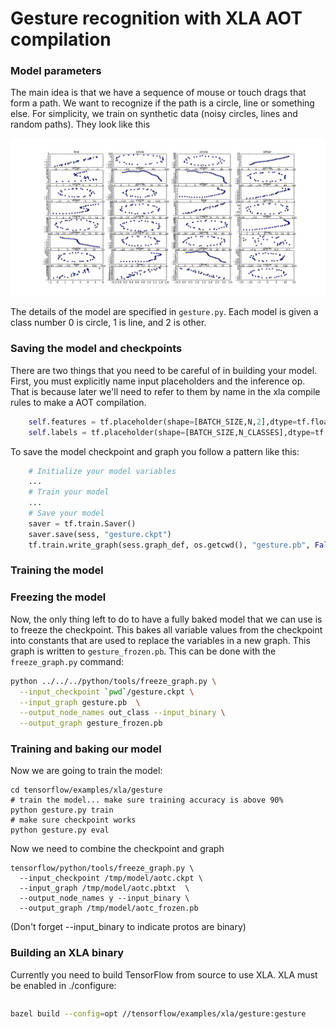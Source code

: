# Gesture recognition with XLA AOT compilation

### Model parameters

The main idea is that we have a sequence of mouse or touch drags that form a path. We want to recognize if the path is a circle, line or something else. For simplicity, we train on synthetic data (noisy circles, lines and random paths). They look like this

![Images of example paths](examples.png)

The details of the model are specified in `gesture.py`. Each model is given a class number 0 is circle, 1 is line, and 2 is other. 

### Saving the model and checkpoints

There are two things that you need to be careful of in building your model. First, you must explicitly name input placeholders and the inference op.
That is because later we'll need to refer to them by name in the xla compile rules to make a AOT compilation.
```python
    self.features = tf.placeholder(shape=[BATCH_SIZE,N,2],dtype=tf.float32,name="features")
    self.labels = tf.placeholder(shape=[BATCH_SIZE,N_CLASSES],dtype=tf.float32,name="labels")
```
To save the model checkpoint and graph you follow a pattern like this:
```python
    # Initialize your model variables
    ...
    # Train your model
    ...
    # Save your model
    saver = tf.train.Saver()
    saver.save(sess, "gesture.ckpt")
    tf.train.write_graph(sess.graph_def, os.getcwd(), "gesture.pb", False)
```

### Training the model

### Freezing the model

Now, the only thing left to do to have a fully baked model that we can use is to freeze the checkpoint. This bakes all variable values from the checkpoint into constants that are used to replace the variables in a new graph. This graph is written to `gesture_frozen.pb`. This can be done with the
`freeze_graph.py` command:

```sh
python ../../../python/tools/freeze_graph.py \
  --input_checkpoint `pwd`/gesture.ckpt \
  --input_graph gesture.pb  \
  --output_node_names out_class --input_binary \
  --output_graph gesture_frozen.pb
```

### Training and baking our model

Now we are going to train the model:
```
cd tensorflow/examples/xla/gesture
# train the model... make sure training accuracy is above 90%
python gesture.py train
# make sure checkpoint works
python gesture.py eval         
```
Now we need to combine the checkpoint and graph
```
tensorflow/python/tools/freeze_graph.py \
  --input_checkpoint /tmp/model/aotc.ckpt \
  --input_graph /tmp/model/aotc.pbtxt  \
  --output_node_names y --input_binary \
  --output_graph /tmp/model/aotc_frozen.pb
```
(Don't forget --input_binary to indicate protos are binary)

### Building an XLA binary

Currently you need to build TensorFlow from source to use XLA. XLA must
be enabled in ./configure:
```

```

```sh
bazel build --config=opt //tensorflow/examples/xla/gesture:gesture
```